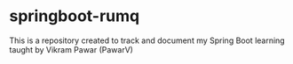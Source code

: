 # springboot-rumq
This is a repository created to track and document my Spring Boot learning taught by Vikram Pawar (PawarV)
